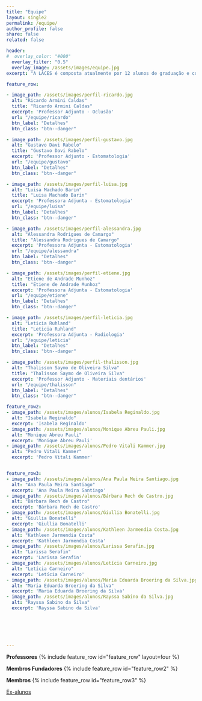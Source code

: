 ```yaml
---
title: "Equipe"
layout: single2
permalink: /equipe/
author_profile: false
share: false
related: false

header:
#  overlay_color: "#000"
  overlay_filter: "0.5"
  overlay_image: /assets/images/equipe.jpg
excerpt: "A LACES é composta atualmente por 12 alunos de graduação e com colaboração de 8 professores."

feature_row:

- image_path: /assets/images/perfil-ricardo.jpg
  alt: "Ricardo Armini Caldas"
  title: "Ricardo Armini Caldas"
  excerpt: 'Professor Adjunto - Oclusão'
  url: "/equipe/ricardo"
  btn_label: "Detalhes"
  btn_class: "btn--danger"

- image_path: /assets/images/perfil-gustavo.jpg
  alt: "Gustavo Davi Rabelo"
  title: "Gustavo Davi Rabelo"
  excerpt: 'Professor Adjunto - Estomatologia'
  url: "/equipe/gustavo"
  btn_label: "Detalhes"
  btn_class: "btn--danger"

- image_path: /assets/images/perfil-luisa.jpg
  alt: "Luisa Machado Barin"
  title: "Luisa Machado Barin"
  excerpt: 'Professora Adjunta - Estomatologia'
  url: "/equipe/luisa"
  btn_label: "Detalhes"
  btn_class: "btn--danger"

- image_path: /assets/images/perfil-alessandra.jpg
  alt: "Alessandra Rodrigues de Camargo"
  title: "Alessandra Rodrigues de Camargo"
  excerpt: 'Professora Adjunta - Estomatologia'
  url: "/equipe/alessandra"
  btn_label: "Detalhes"
  btn_class: "btn--danger"

- image_path: /assets/images/perfil-etiene.jpg
  alt: "Etiene de Andrade Munhoz"
  title: "Etiene de Andrade Munhoz"
  excerpt: 'Professora Adjunta - Estomatologia'
  url: "/equipe/etiene"
  btn_label: "Detalhes"
  btn_class: "btn--danger"

- image_path: /assets/images/perfil-leticia.jpg
  alt: "Leticia Ruhland"
  title: "Leticia Ruhland"
  excerpt: 'Professora Adjunta - Radiologia'
  url: "/equipe/leticia"
  btn_label: "Detalhes"
  btn_class: "btn--danger"

- image_path: /assets/images/perfil-thalisson.jpg
  alt: "Thalisson Saymo de Oliveira Silva"
  title: "Thalisson Saymo de Oliveira Silva"
  excerpt: 'Professor Adjunto - Materiais dentários'
  url: "/equipe/thalisson"
  btn_label: "Detalhes"
  btn_class: "btn--danger"

feature_row2:
- image_path: /assets/images/alunos/Isabela Reginaldo.jpg
  alt: "Isabela Reginaldo"
  excerpt: 'Isabela Reginaldo'
- image_path: /assets/images/alunos/Monique Abreu Pauli.jpg
  alt: "Monique Abreu Pauli"
  excerpt: 'Monique Abreu Pauli'
- image_path: /assets/images/alunos/Pedro Vitali Kammer.jpg
  alt: "Pedro Vitali Kammer"
  excerpt: 'Pedro Vitali Kammer'


feature_row3:
- image_path: /assets/images/alunos/Ana Paula Meira Santiago.jpg
  alt: "Ana Paula Meira Santiago"
  excerpt: 'Ana Paula Meira Santiago'
- image_path: /assets/images/alunos/Bárbara Rech de Castro.jpg
  alt: "Bárbara Rech de Castro"
  excerpt: 'Bárbara Rech de Castro'
- image_path: /assets/images/alunos/Giullia Bonatelli.jpg
  alt: "Giullia Bonatelli"
  excerpt: 'Giullia Bonatelli'
- image_path: /assets/images/alunos/Kathleen Jarmendia Costa.jpg
  alt: "Kathleen Jarmendia Costa"
  excerpt: 'Kathleen Jarmendia Costa'
- image_path: /assets/images/alunos/Larissa Serafin.jpg
  alt: "Larissa Serafin"
  excerpt: 'Larissa Serafin'
- image_path: /assets/images/alunos/Letícia Carneiro.jpg
  alt: "Letícia Carneiro"
  excerpt: 'Letícia Carneiro'  
- image_path: /assets/images/alunos/Maria Eduarda Broering da Silva.jpg
  alt: "Maria Eduarda Broering da Silva"
  excerpt: 'Maria Eduarda Broering da Silva'
- image_path: /assets/images/alunos/Rayssa Sabino da Silva.jpg
  alt: "Rayssa Sabino da Silva"
  excerpt: 'Rayssa Sabino da Silva'






---
```


<strong>Professores</strong>
{% include feature_row id="feature_row" layout=four  %}

<strong>Membros Fundadores</strong>
{% include feature_row id="feature_row2" %}

<strong>Membros</strong>
{% include feature_row id="feature_row3" %}

<a href="/laces/equipe/ex-alunos" class="btn btn--danger">Ex-alunos</a>
